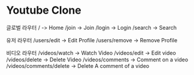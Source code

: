 # Youtube Clone

글로벌 라우터
/ -> Home
/join -> Join
/login -> Login
/search -> Search

유저 라우터
/users/edit -> Edit Profile
/users/remove -> Remove Profile

비디오 라우터
/videos/watch -> Watch Video
/videos/edit -> Edit video
/videos/delete -> Delete Video
/videos/comments -> Comment on a video
/videos/comments/delete -> Delete A comment of a video